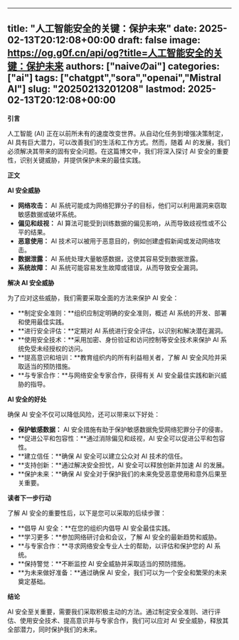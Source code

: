 
---
title: "人工智能安全的关键：保护未来"
date: 2025-02-13T20:12:08+00:00
draft: false
image: https://og.g0f.cn/api/og?title=人工智能安全的关键：保护未来
authors: ["naiveのai"]
categories: ["ai"]
tags: ["chatgpt","sora","openai","Mistral AI"]
slug: "20250213201208"
lastmod: 2025-02-13T20:12:08+00:00
---
**引言**

人工智能 (AI) 正在以前所未有的速度改变世界。从自动化任务到增强决策制定，AI 具有巨大潜力，可以改善我们的生活和工作方式。然而，随着 AI 的发展，我们必须解决其带来的固有安全问题。在这篇博文中，我们将深入探讨 AI 安全的重要性，识别关键威胁，并提供保护未来的最佳实践。

**正文**

**AI 安全威胁**

* **网络攻击：** AI 系统可能成为网络犯罪分子的目标，他们可以利用漏洞来窃取敏感数据或破坏系统。
* **偏见和歧视：** AI 算法可能受到训练数据的偏见影响，从而导致歧视性或不公平的结果。
* **恶意使用：** AI 技术可以被用于恶意目的，例如创建虚假新闻或发动网络攻击。
* **数据泄露：** AI 系统处理大量敏感数据，这使其容易受到数据泄露。
* **系统故障：** AI 系统可能容易发生故障或错误，从而导致安全漏洞。

**解决 AI 安全威胁**

为了应对这些威胁，我们需要采取全面的方法来保护 AI 安全：

* **制定安全准则：**组织应制定明确的安全准则，概述 AI 系统的开发、部署和使用最佳实践。
* **进行安全评估：**定期对 AI 系统进行安全评估，以识别和解决潜在漏洞。
* **使用安全技术：**采用加密、身份验证和访问控制等安全技术来保护 AI 系统免受未经授权的访问。
* **提高意识和培训：**教育组织内的所有利益相关者，了解 AI 安全风险并采取适当的预防措施。
* **与专家合作：**与网络安全专家合作，获得有关 AI 安全最佳实践和新兴威胁的指导。

**AI 安全的好处**

确保 AI 安全不仅可以降低风险，还可以带来以下好处：

* **保护敏感数据：** AI 安全措施有助于保护敏感数据免受网络犯罪分子的侵害。
* **促进公平和包容性：**通过消除偏见和歧视，AI 安全可以促进公平和包容性。
* **建立信任：**确保 AI 安全可以建立公众对 AI 技术的信任。
* **支持创新：**通过解决安全担忧，AI 安全可以释放创新并加速 AI 的发展。
* **保护未来：**确保 AI 安全对于保护我们的未来免受恶意使用和意外后果至关重要。

**读者下一步行动**

了解 AI 安全的重要性后，以下是您可以采取的后续步骤：

* **倡导 AI 安全：**在您的组织内倡导 AI 安全最佳实践。
* **学习更多：**参加网络研讨会和会议，了解 AI 安全的最新趋势和威胁。
* **与专家合作：**寻求网络安全专业人士的帮助，以评估和保护您的 AI 系统。
* **保持警觉：**不断监控 AI 安全威胁并采取适当的预防措施。
* **为未来做好准备：**通过确保 AI 安全，我们可以为一个安全和繁荣的未来奠定基础。

**结论**

AI 安全至关重要，需要我们采取积极主动的方法。通过制定安全准则、进行评估、使用安全技术、提高意识并与专家合作，我们可以应对 AI 安全威胁，释放其全部潜力，同时保护我们的未来。